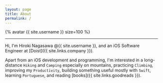 ```yaml
---
layout: page
title: About
permalink: /
---
```


{% avatar {{ site.username }} size=100 %}

---

Hi, I'm Hiroki Nagasawa @{{ site.username }}, and an iOS Software Engineer at [Doist]({{ site.links.company }}).

Apart from an iOS development and programming, I'm interested in a long-distance `Hiking` and `Camping` especially on mountains, practicing `Climbing`, improving my `Productivity`, building something useful mostly with `Swift`, learning `Portuguese`, and reading [books]({{ site.links.goodreads }}).
